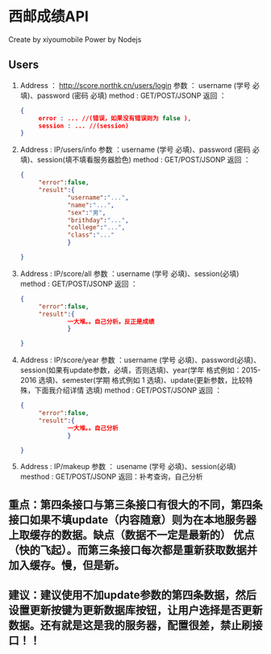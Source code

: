 # 西邮成绩API
Create by xiyoumobile
Power by Nodejs

## Users
1. Address ： http://score.northk.cn/users/login
   参数 ： username (学号 必填)、password (密码 必填)
   method : GET/POST/JSONP
   返回 ： 
   ```json
   {
   		error : ... //(错误，如果没有错误则为 false ),
   		session : ... //(session)
   }
   ```

2. Address : IP/users/info
   参数 ：username (学号 必填)、password (密码 必填)、session(填不填看服务器脸色)
   method : GET/POST/JSONP
   返回 ： 
   ```json
   {
   		"error":false,
   		"result":{
   				"username":"...",
   				"name":"...",
   				"sex":"男",
   				"brithday":"...",
   				"college":"...",
   				"class":"..."
   				}

   }
   ```

3. Address : IP/score/all
   参数 ：username (学号 必填)、session(必填)
   method : GET/POST/JSONP
   返回 ： 
   ```json
   {
   		"error":false,
   		"result":{
   				一大堆。。自己分析。反正是成绩
   				}

   }
   ```

4. Address : IP/score/year
   参数 ：username (学号 必填)、password(必填)、session(如果有update参数，必填，否则选填)、year(学年 格式例如：2015-2016 选填)、semester(学期 格式例如 1 选填)、update(更新参数，比较特殊，下面我介绍详情 选填)
   method : GET/POST/JSONP
   返回 ： 
   ```json
   {
   		"error":false,
   		"result":{
   				一大堆。。自己分析
   				}

   }
   ```
5. Address : IP/makeup
   参数 ： usename (学号 必填)、session(必填)
   mesthod : GET/POST/JSONP
   返回：补考查询，自己分析

## 重点：第四条接口与第三条接口有很大的不同，第四条接口如果不填update（内容随意）则为在本地服务器上取缓存的数据。缺点（数据不一定是最新的） 优点（快的飞起）。而第三条接口每次都是重新获取数据并加入缓存。慢，但是新。

## 建议：建议使用不加update参数的第四条数据，然后设置更新按键为更新数据库按钮，让用户选择是否更新数据。还有就是这是我的服务器，配置很差，禁止刷接口！！
